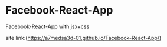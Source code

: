 # Facebook-React-App
Facebook-React-App with jsx+css

site link:(https://a7medsa3d-01.github.io/Facebook-React-App/)

